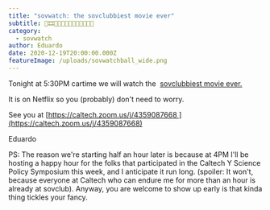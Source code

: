 ```yaml
---
title: "sovwatch: the sovclubbiest movie ever"
subtitle: 🎥🎞️🌃🌌🤯🤯🤯😱😱😱🤡🤡🤡
category:
  - sovwatch
author: Eduardo
date: 2020-12-19T20:00:00.000Z
featureImage: /uploads/sovwatchball_wide.png
---
```

Tonight at 5:30PM cartime we will watch the  [sovclubbiest movie ever.](https://m.youtube.com/watch?v=qS2NtbEoIc8)



It is on Netflix so you (probably) don't need to worry.



See you at [https://caltech.zoom.us/j/​4359087668 ](https://caltech.zoom.us/j/4359087668)



Eduardo



PS: The reason we're starting half an hour later is because at 4PM I'll be hosting a happy hour for the folks that participated in the Caltech Y Science Policy Symposium this week, and I anticipate it run long. (spoiler: It won't, because everyone at Caltech who can endure me for more than an hour is already at sovclub). Anyway, you are welcome to show up early is that kinda thing tickles your fancy.